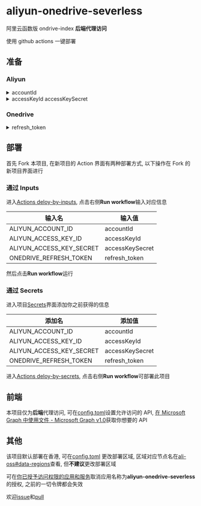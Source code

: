 <!--
 * @Date: 2020-10-04 17:24:47
 * @LastEditors: lisonge
 * @Author: lisonge
 * @LastEditTime: 2020-10-06 20:02:12
-->

# aliyun-onedrive-severless

阿里云函数版 ondrive-index **后端代理访问**

使用 github actions 一键部署

## 准备

### Aliyun

<details>

<summary>accountId</summary>

在[账号管理-安全设置](https://account.console.aliyun.com/#/secure) 账号 ID 在头像右侧第二行文字

</details>

<details>

<summary>accessKeyId accessKeySecret</summary>

方式 1: 在[RAM 访问控制 - AccessKey 管理](https://ram.console.aliyun.com/manage/ak) 创建 AccessKey

方式 2: 在[RAM 访问控制 - 用户](https://ram.console.aliyun.com/users/new) 创建子用户, 随意填写登录名及显示名，勾选编程访问，点击创建, 添加权限[AliyunFCFullAccess, AliyunOSSFullAccess]

</details>

### Onedrive

<details>
<summary>refresh_token</summary>

在[graph-auth-pages](https://dev.songe.li/aliyun-onedrive-severless/graph-auth-pages/index.html)获取授权令牌

</details>

## 部署

首先 Fork 本项目, 在新项目的 Action 界面有两种部署方式, 以下操作在 Fork 的新项目界面进行

### 通过 Inputs

进入[Actions deloy-by-inputs](../../actions?query=workflow%3Adeloy-by-inputs), 点击右侧**Run workflow**输入对应信息

| 输入名                   | 输入值          |
| ------------------------ | --------------- |
| ALIYUN_ACCOUNT_ID        | accountId       |
| ALIYUN_ACCESS_KEY_ID     | accessKeyId     |
| ALIYUN_ACCESS_KEY_SECRET | accessKeySecret |
| ONEDRIVE_REFRESH_TOKEN   | refresh_token   |

然后点击**Run workflow**运行

### 通过 Secrets

进入项目[Secrets](../../settings/secrets/new)界面添加你之前获得的信息

| 添加名                   | 添加值          |
| ------------------------ | --------------- |
| ALIYUN_ACCOUNT_ID        | accountId       |
| ALIYUN_ACCESS_KEY_ID     | accessKeyId     |
| ALIYUN_ACCESS_KEY_SECRET | accessKeySecret |
| ONEDRIVE_REFRESH_TOKEN   | refresh_token   |

进入[Actions deloy-by-secrets](../../actions?query=workflow%3Adeloy-by-secrets), 点击右侧**Run workflow**可部署此项目

## 前端

本项目仅为**后端**代理访问, 可在[config.toml](./config.toml)设置允许访问的 API, [在 Microsoft Graph 中使用文件 - Microsoft Graph v1.0](https://docs.microsoft.com/zh-cn/graph/api/resources/onedrive?view=graph-rest-1.0)获取你想要的 API

## 其他

该项目默认部署在香港, 可在[config.toml](./config.toml) 更改部署区域, 区域对应节点名在[ali-oss#data-regions](https://github.com/ali-sdk/ali-oss#data-regions)查看, 但**不建议**更改部署区域

可在[你已授予访问权限的应用和服务](https://account.live.com/consent/Manage)取消应用名称为**aliyun-onedrive-severless**的授权, 之前的一切令牌都会失效

欢迎[issue](../../issues)和[pull](../../pulls)
